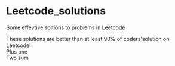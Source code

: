 # Leetcode_solutions
Some effevtive soltions to problems in Leetcode  

These solutions are better than at least 90% of coders'solution on Leetcode!  
Plus one  
Two sum
